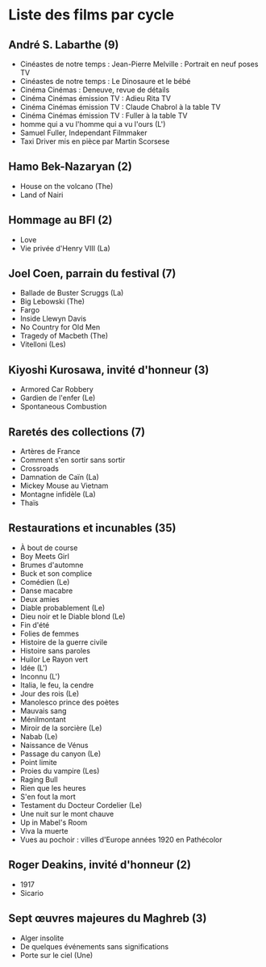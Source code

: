 # Liste des films par cycle

## André S. Labarthe (9)

  * Cinéastes de notre temps : Jean-Pierre Melville : Portrait en neuf poses TV  
  * Cinéastes de notre temps : Le Dinosaure et le bébé  
  * Cinéma Cinémas : Deneuve, revue de détails  
  * Cinéma Cinémas émission TV : Adieu Rita TV  
  * Cinéma Cinémas émission TV : Claude Chabrol à la table TV  
  * Cinéma Cinémas émission TV : Fuller à la table TV  
  * homme qui a vu l'homme qui a vu l'ours (L')  
  * Samuel Fuller, Independant Filmmaker  
  * Taxi Driver mis en pièce par Martin Scorsese

## Hamo Bek-Nazaryan (2)

  * House on the volcano (The)  
  * Land of Nairi

## Hommage au BFI (2)

  * Love  
  * Vie privée d'Henry VIII (La)

## Joel Coen, parrain du festival (7)

  * Ballade de Buster Scruggs (La)  
  * Big Lebowski (The)  
  * Fargo  
  * Inside Llewyn Davis  
  * No Country for Old Men  
  * Tragedy of Macbeth (The)  
  * Vitelloni (Les)

## Kiyoshi Kurosawa, invité d'honneur (3)

  * Armored Car Robbery  
  * Gardien de l'enfer (Le)  
  * Spontaneous Combustion

## Raretés des collections (7)

  * Artères de France  
  * Comment s'en sortir sans sortir  
  * Crossroads  
  * Damnation de Caïn (La)  
  * Mickey Mouse au Vietnam  
  * Montagne infidèle (La)  
  * Thaïs

## Restaurations et incunables (35)

  * À bout de course  
  * Boy Meets Girl  
  * Brumes d'automne  
  * Buck et son complice  
  * Comédien (Le)  
  * Danse macabre  
  * Deux amies  
  * Diable probablement (Le)  
  * Dieu noir et le Diable blond (Le)  
  * Fin d'été  
  * Folies de femmes  
  * Histoire de la guerre civile  
  * Histoire sans paroles  
  * Huilor Le Rayon vert  
  * Idée (L')  
  * Inconnu (L')  
  * Italia, le feu, la cendre  
  * Jour des rois (Le)  
  * Manolesco prince des poètes  
  * Mauvais sang  
  * Ménilmontant  
  * Miroir de la sorcière (Le)  
  * Nabab (Le)  
  * Naissance de Vénus  
  * Passage du canyon (Le)  
  * Point limite  
  * Proies du vampire (Les)  
  * Raging Bull  
  * Rien que les heures  
  * S'en fout la mort  
  * Testament du Docteur Cordelier (Le)  
  * Une nuit sur le mont chauve  
  * Up in Mabel's Room  
  * Viva la muerte  
  * Vues au pochoir : villes d'Europe années 1920 en Pathécolor

## Roger Deakins, invité d'honneur (2)

  * 1917  
  * Sicario

## Sept œuvres majeures du Maghreb (3)

  * Alger insolite  
  * De quelques événements sans significations  
  * Porte sur le ciel (Une)  
